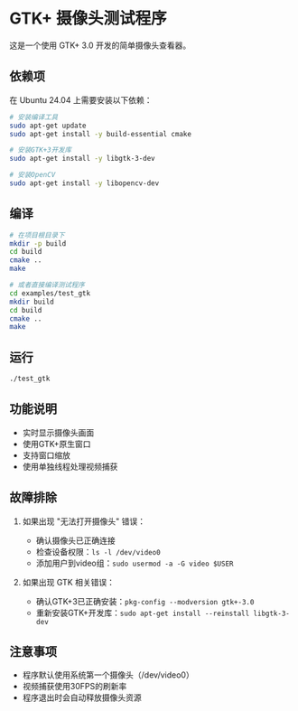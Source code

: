 # GTK+ 摄像头测试程序

这是一个使用 GTK+ 3.0 开发的简单摄像头查看器。

## 依赖项

在 Ubuntu 24.04 上需要安装以下依赖：

```bash
# 安装编译工具
sudo apt-get update
sudo apt-get install -y build-essential cmake

# 安装GTK+3开发库
sudo apt-get install -y libgtk-3-dev

# 安装OpenCV
sudo apt-get install -y libopencv-dev
```

## 编译

```bash
# 在项目根目录下
mkdir -p build
cd build
cmake ..
make

# 或者直接编译测试程序
cd examples/test_gtk
mkdir build
cd build
cmake ..
make
```

## 运行

```bash
./test_gtk
```

## 功能说明

- 实时显示摄像头画面
- 使用GTK+原生窗口
- 支持窗口缩放
- 使用单独线程处理视频捕获

## 故障排除

1. 如果出现 "无法打开摄像头" 错误：
   - 确认摄像头已正确连接
   - 检查设备权限：`ls -l /dev/video0`
   - 添加用户到video组：`sudo usermod -a -G video $USER`

2. 如果出现 GTK 相关错误：
   - 确认GTK+3已正确安装：`pkg-config --modversion gtk+-3.0`
   - 重新安装GTK+开发库：`sudo apt-get install --reinstall libgtk-3-dev`

## 注意事项

- 程序默认使用系统第一个摄像头（/dev/video0）
- 视频捕获使用30FPS的刷新率
- 程序退出时会自动释放摄像头资源 